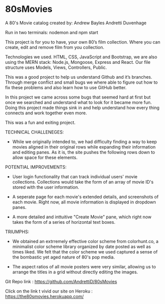 # 80sMovies

A 80's Movie catalog 
created by:
Andrew Bayles
Andretti Duvenhage


Run in two terminals: nodemon and npm start

This project is for you to have,  your own 80’s film collection. Where you can create, edit and remove film from you collection. 


Technologies we used. HTML, CSS, JavaScript and Bootstrap,  we are also using the MERN stack: Node.js, Mongoose, Express and React.
Our file structure uses Models, Views, Controllers, Public.

This was a good project to help us understand Github and it’s branches. Through merge conflict and small bugs we where able to figure out how to fix these problems and also learn how to use GitHub better. 

In this project we came across some bugs that seemed hard at first but once we searched and understand what to look for it became more fun. Doing this project made things sink in and help understand how every thing connects and work together even more. 

This was a fun and exiting project. 


TECHNICAL CHALLENEGES:

- While we originally intended to, we had difficulty finding a way to keep movies aligned in their original rows while expanding their information and editing panes. As it is, the site pushes the following rows down to allow space for these elements.


POTENTIAL IMPROVEMENTS:

- User login functionality that can track individual users' movie collections. Collections would take the form of an array of movie ID's stored with the user information.

- A seperate page for each movie's extended details, and screenshots of each movie. Right now, all movie information is displayed in dropdown panes.

- A more detailed and inttuitive "Create Movie" pane, which right now takes the form of a series of horizontal text boxes.


TRIUMPHS:

- We obtained an extrremely effective color scheme from colorhunt.co, a minimalist color scheme library organized by date posted as well as times liked. We felt that the color scheme we used captured a sense of the bombastic yet aged nature of 80's pop media.

- The aspect ratios of all movie posters were very similar, allowing us to arrange the titles in a grid without directly editing the images.


Git Repo link :  https://github.com/AndrettiD/80sMovies

Click on the link t vivid our site on Heroku :  https://the80smovies.herokuapp.com/

